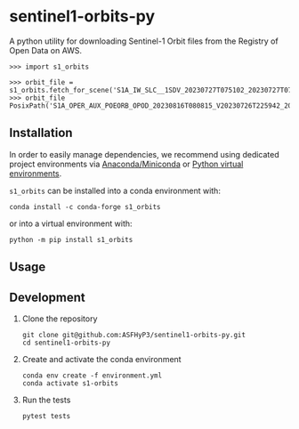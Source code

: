# sentinel1-orbits-py

A python utility for downloading Sentinel-1 Orbit files from the Registry of Open Data on AWS.

```
>>> import s1_orbits

>>> orbit_file = s1_orbits.fetch_for_scene('S1A_IW_SLC__1SDV_20230727T075102_20230727T075131_049606_05F70A_AE0A')
>>> orbit_file
PosixPath('S1A_OPER_AUX_POEORB_OPOD_20230816T080815_V20230726T225942_20230728T005942.EOF')
```

## Installation

In order to easily manage dependencies, we recommend using dedicated project
environments via [Anaconda/Miniconda](https://docs.conda.io/projects/conda/en/latest/user-guide/install/index.html)
or [Python virtual environments](https://docs.python.org/3/tutorial/venv.html). 

`s1_orbits` can be installed into a conda environment with:

```
conda install -c conda-forge s1_orbits
```

or into a virtual environment with:

```
python -m pip install s1_orbits
```

## Usage



## Development

1. Clone the repository
   ```
   git clone git@github.com:ASFHyP3/sentinel1-orbits-py.git
   cd sentinel1-orbits-py
   ```
1. Create and activate the conda environment
   ```
   conda env create -f environment.yml
   conda activate s1-orbits
   ```
1. Run the tests
   ```
   pytest tests
   ```
